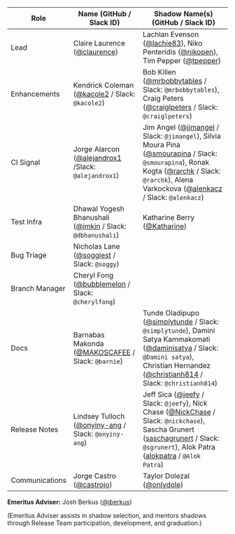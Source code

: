 | **Role** | **Name** (**GitHub / Slack ID**)  | **Shadow Name(s) (GitHub / Slack ID)** |
| ------ | ------ | ------ |
| Lead |  Claire Laurence ([@claurence](https://github.com/claurence)) | Lachlan Evenson ([@lachie83](https://github.com/lachie83)), Niko Penteridis ([@nikopen](https://github.com/nikopen)), Tim Pepper ([@tpepper](https://github.com/tpepper)) |
| Enhancements | Kendrick Coleman ([@kacole2](https://github.com/kacole2) / Slack: `@kacole2`) | Bob Killen ([@mrbobbytables](https://github.com/mrbobbytables) / Slack: `@mrbobbytables`), Craig Peters ([@craiglpeters](https://github.com/craiglpeters) / Slack: `@craiglpeters`) |
| CI Signal | Jorge Alarcon ([@alejandrox1](https://github.com/alejandrox1) /Slack: `@alejandrox1`) | Jim Angel ([@jimangel](https://github.com/jimangel) / Slack: `@jimangel`), Silvia Moura Pina ([@smourapina](https://github.com/smourapina) / Slack: `@smourapina`), Ronak Kogta ([@rarchk](https://github.com/rarchk) / Slack: `@rarchk`), Alena Varkockova ([@alenkacz](https://github.com/alenkacz) / Slack: `@alenkacz`) |
| Test Infra | Dhawal Yogesh Bhanushali ([@imkin](https://github.com/imkin) / Slack: `@dbhanushali`) | Katharine Berry ([@Katharine](https://github.com/Katharine)) |
| Bug Triage | Nicholas Lane ([@soggiest](https://github.com/soggiest) / Slack: `@soggy`) | |
| Branch Manager | Cheryl Fong ([@bubblemelon](https://github.com/bubblemelon) / Slack: `@cherylfong`) | |
| Docs | Barnabas Makonda ([@MAKOSCAFEE](https://github.com/MAKOSCAFEE) / Slack: `@barnie`) | Tunde Oladipupo ([@simplytunde](https://github.com/simplytunde) / Slack: `@simplytunde`), Damini Satya Kammakomati ([@daminisatya](https://github.com/daminisatya) / Slack: `@Damini satya`), Christian Hernandez ([@christianh814](https://github.com/christianh814) / Slack: `@christianh814`) |
| Release Notes | Lindsey Tulloch ([@onyiny-ang](https://github.com/onyiny-ang) / Slack: `@onyiny-ang`) | Jeff Sica ([@jeefy](https://github.com/jeefy) / Slack: `@jeefy`), Nick Chase ([@NickChase](https://github.com/NickChase) / Slack: `@nickchase`), Sascha Grunert ([saschagrunert](https://github.com/saschagrunert) / Slack: `@sgrunert`), Alok Patra ([alokpatra](https://github.com/alokpatra) / `@Alok Patra`)|
| Communications | Jorge Castro ([@castrojo](https://github.com/castrojo)) | Taylor Dolezal ([@onlydole](https://github.com/onlydole)) |



**Emeritus Adviser:** Josh Berkus ([@jberkus](https://github.com/jberkus))

(Emeritus Adviser assists in shadow selection, and mentors shadows through Release Team participation, development, and graduation.)
